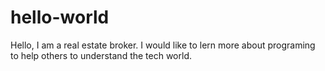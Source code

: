 # hello-world
Hello, I am a real estate broker. I would like to lern more about programing to help others to understand the tech world.
